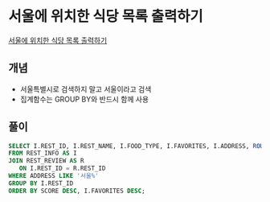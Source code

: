 # 서울에 위치한 식당 목록 출력하기

[서울에 위치한 식당 목록 출력하기](https://school.programmers.co.kr/learn/courses/30/lessons/131118)

## 개념
+ 서울특별시로 검색하지 말고 서울이라고 검색
+ 집계함수는 GROUP BY와 반드시 함께 사용 

## 풀이
```SQL
SELECT I.REST_ID, I.REST_NAME, I.FOOD_TYPE, I.FAVORITES, I.ADDRESS, ROUND(AVG(R.REVIEW_SCORE), 2) AS SCORE
FROM REST_INFO AS I
JOIN REST_REVIEW AS R 
   ON I.REST_ID = R.REST_ID
WHERE ADDRESS LIKE '서울%'
GROUP BY I.REST_ID
ORDER BY SCORE DESC, I.FAVORITES DESC;
```
